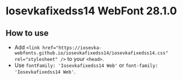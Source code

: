 # Iosevkafixedss14 WebFont 28.1.0

## How to use

- Add `<link href="https://iosevka-webfonts.github.io/iosevkafixedss14/iosevkafixedss14.css" rel="stylesheet" />` to your `<head>`.
- Use `fontFamily: 'Iosevkafixedss14 Web'` or `font-family: 'Iosevkafixedss14 Web'`.
